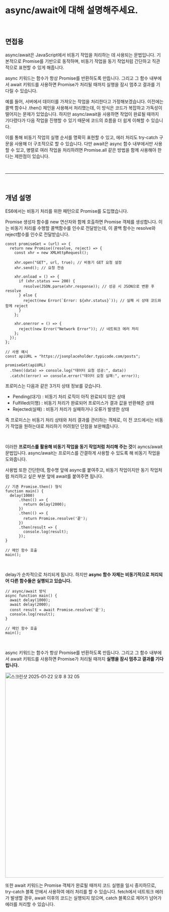 # async/await에 대해 설명해주세요.

<br/>

## 면접용

async/await은 JavaScript에서 비동기 작업을 처리하는 데 사용되는 문법입니다. 기본적으로 Promise를 기반으로 동작하며, 비동기 작업을 동기 작업처럼 간단하고 직관적으로 표현할 수 있게 해줍니다.

async 키워드는 함수가 항상 Promise를 반환하도록 만듭니다. 그리고 그 함수 내부에서 await 키워드를 사용하면 Promise가 처리될 때까지 실행을 잠시 멈추고 결과를 기다릴 수 있습니다.

예를 들어, 서버에서 데이터를 가져오는 작업을 처리한다고 가정해보겠습니다. 이전에는 콜백 함수나 .then() 체인을 사용해서 처리했는데, 이 방식은 코드가 복잡하고 가독성이 떨어지는 문제가 있었습니다. 하지만 async/await을 사용하면 작업이 완료될 때까지 기다렸다가 다음 작업을 진행할 수 있기 때문에 코드의 흐름을 더 쉽게 이해할 수 있습니다.

이를 통해 비동기 작업의 실행 순서를 명확히 표현할 수 있고, 에러 처리도 try-catch 구문을 사용해 더 구조적으로 할 수 있습니다. 다만 await은 async 함수 내부에서만 사용할 수 있고, 병렬로 여러 작업을 처리하려면 Promise.all 같은 방법을 함께 사용해야 한다는 제한점이 있습니다.

<br/>

<hr/>

<br/>

## 개념 설명

ES6에서는 비동기 처리를 위한 패턴으로 Promise를 도입했습니다. 

Promise 생성자 함수를 new 연산자와 함께 호출하면 Promise 객체를 생성합니다. 이는 비동기 처리를 수행할 콜백함수를 인수로 전달받는데, 이 콜백 함수는 resolve와 reject함수를 인수로 전달받습니다.

```tsx
const promiseGet = (url) => {
  return new Promise((resolve, reject) => {
    const xhr = new XMLHttpRequest();

    xhr.open("GET", url, true); // 비동기 GET 요청 설정
    xhr.send(); // 요청 전송

    xhr.onload = () => {
      if (xhr.status === 200) {
        resolve(JSON.parse(xhr.response)); // 성공 시 JSON으로 변환 후 resolve
      } else {
        reject(new Error(`Error: ${xhr.status}`)); // 실패 시 상태 코드와 함께 reject
      }
    };

    xhr.onerror = () => {
      reject(new Error("Network Error")); // 네트워크 에러 처리
    };
  });
};

// 사용 예시
const apiURL = "https://jsonplaceholder.typicode.com/posts";

promiseGet(apiURL)
  .then((data) => console.log("데이터 요청 성공:", data))
  .catch((error) => console.error("데이터 요청 실패:", error));

```

프로미스는 다음과 같은 3가지 상태 정보를 갖습니다.

- Pending(대기) : 비동기 처리 로직이 아직 완료되지 않은 상태
- Fulfilled(이행) : 비동기 처리가 완료되어 프로미스가 결과 값을 반환해준 상태
- Rejected(실패) : 비동기 처리가 실패하거나 오류가 발생한 상태

즉 프로미스는 비동기 처리 상태와 처리 결과를 관리하는 객체로, 이 전 코드에서는 비동기 작업을 원하는대로 처리하기 어려웠던 단점을 보완해줍니다.

<br/>

이러한 **프로미스를 활용해 비동기 작업을 동기 작업처럼 처리해 주는 것**이 ayncs/await 문법입니다. async/await는 프로미스를 간결하게 사용할 수 있도록 해 비동기 작업을 도와줍니다.

사용법 또한 간단한데, 함수명 앞에 async를 붙여주고, 비동기 작업이지만 동기 작업처럼 처리하고 싶은 부분 앞에 await를 붙여주면 됩니다.

```tsx
// 기존 Promise.then() 형식
function main() {
  delay(1000)
      .then(() => {
        return delay(2000);
      })
      .then(() => {
        return Promise.resolve('끝');
      })
      .then(result => {
        console.log(result);
      });
}

// 메인 함수 호출
main();
```

<br/>

delay가 순차적으로 처리되게 됩니다. 하지만 **async 함수 자체는 비동기적으로 처리되어 다른 함수들은 실행되고 있습니다.**

```tsx
// async/await 방식
async function main() {
  await delay(1000);
  await delay(2000);
  const result = await Promise.resolve('끝');
  console.log(result);
}

// 메인 함수 호출
main();
```
<br/>

async 키워드는 함수가 항상 Promise를 반환하도록 만듭니다. 그리고 그 함수 내부에서 await 키워드를 사용하면 Promise가 처리될 때까지 **실행을 잠시 멈추고 결과를 기다립니다.**

<img width="651" alt="스크린샷 2025-01-22 오후 8 32 05" src="https://github.com/user-attachments/assets/6766c623-7686-4ea0-8304-8e562dce7659" />

또한 await 키워드는 Promise 객체가 완료될 때까지 코드 실행을 일시 중지하므로, try-catch 블록 안에서 사용하여 에러 처리를 할 수 있습니다. fetch에서 네트워크 에러가 발생할 경우, await 이후의 코드는 실행되지 않으며, catch 블록으로 제어가 넘어가 에러를 처리할 수 있습니다.

<br/>
